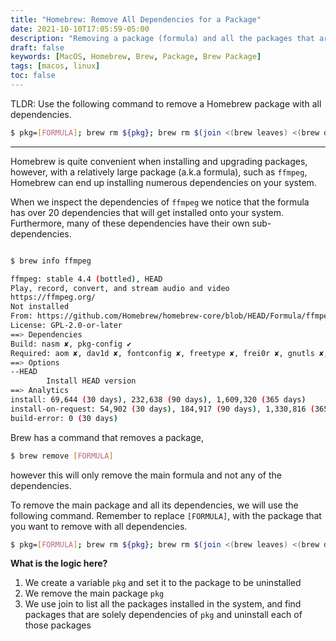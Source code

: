 ```yaml
---
title: "Homebrew: Remove All Dependencies for a Package"
date: 2021-10-10T17:05:59-05:00
description: "Removing a package (formula) and all the packages that are its dependencies in Homebrew using join"
draft: false
keywords: [MacOS, Homebrew, Brew, Package, Brew Package]
tags: [macos, linux]
toc: false
---
```


TLDR: Use the following command to remove a Homebrew package with all dependencies.
```bash
$ pkg=[FORMULA]; brew rm ${pkg}; brew rm $(join <(brew leaves) <(brew deps ${pkg}))
```

---

Homebrew is quite convenient when installing and upgrading packages, however, with a relatively large package (a.k.a formula), such as `ffmpeg`, Homebrew can end up installing numerous dependencies on your system.


When we inspect the dependencies of `ffmpeg` we notice that the formula has over 20 dependencies that will get installed onto your system. Furthermore, many of these dependencies have their own sub-dependencies.

```bash

$ brew info ffmpeg 

ffmpeg: stable 4.4 (bottled), HEAD
Play, record, convert, and stream audio and video
https://ffmpeg.org/
Not installed
From: https://github.com/Homebrew/homebrew-core/blob/HEAD/Formula/ffmpeg.rb
License: GPL-2.0-or-later
==> Dependencies
Build: nasm ✘, pkg-config ✔
Required: aom ✘, dav1d ✘, fontconfig ✘, freetype ✘, frei0r ✘, gnutls ✘, lame ✘, libass ✘, libbluray ✘, libsoxr ✘, libvidstab ✘, libvorbis ✘, libvpx ✘, opencore-amr ✘, openjpeg ✘, opus ✘, rav1e ✘, rubberband ✘, sdl2 ✘, snappy ✘, speex ✘, srt ✘, tesseract ✘, theora ✘, webp ✘, x264 ✘, x265 ✘, xvid ✘, xz ✘, zeromq ✘, zimg ✘
==> Options
--HEAD
        Install HEAD version
==> Analytics
install: 69,644 (30 days), 232,638 (90 days), 1,609,320 (365 days)
install-on-request: 54,902 (30 days), 184,917 (90 days), 1,330,816 (365 days)
build-error: 0 (30 days)

```

Brew has a command that removes a package,

```bash
$ brew remove [FORMULA]
```

however this will only remove the main formula and not any of the dependencies.

To remove the main package and all its dependencies, we will use the following command. Remember to replace `[FORMULA]`, with the package that you want to remove with all dependencies. 

```bash
$ pkg=[FORMULA]; brew rm ${pkg}; brew rm $(join <(brew leaves) <(brew deps ${pkg}))
```

**What is the logic here?**
1. We create a variable `pkg` and set it to the package to be uninstalled
1. We remove the main package `pkg`
3. We use join to list all the packages installed in the system, and find packages that are solely dependencies of `pkg` and uninstall each of those packages 

